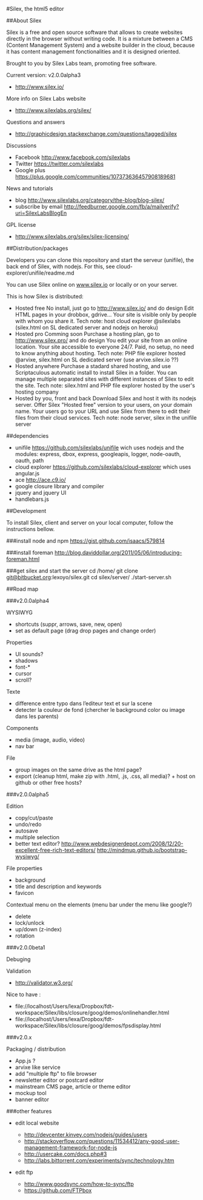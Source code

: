 #Silex, the html5 editor

##About Silex

Silex is a free and open source software that allows to create websites directly in the browser without writing code. It is a mixture between a CMS (Content Management System) and a website builder in the cloud, because it has content management fonctionalities and it is designed oriented. 

Brought to you by Silex Labs team, promoting free software.

Current version: v2.0.0alpha3

* http://www.silex.io/

More info on Silex Labs website

* http://www.silexlabs.org/silex/

Questions and answers

* http://graphicdesign.stackexchange.com/questions/tagged/silex

Discussions

* Facebook http://www.facebook.com/silexlabs 
* Twitter https://twitter.com/silexlabs
* Google plus https://plus.google.com/communities/107373636457908189681

News and tutorials

* blog http://www.silexlabs.org/category/the-blog/blog-silex/
* subscribe by email http://feedburner.google.com/fb/a/mailverify?uri=SilexLabsBlogEn

GPL license 

* http://www.silexlabs.org/silex/silex-licensing/

##Distribution/packages

Developers you can clone this repository and start the serveur (unifile), the back end of Silex, with nodejs. For this, see cloud-explorer/unifile/readme.md

You can use Silex online on www.silex.io or locally or on your server. 

This is how Silex is distributed:

* Hosted free
  No install, just go to http://www.silex.io/ and do design
  Edit HTML pages in your drobbox, gdrive...  Your site is visible only by people with whom you share it. 
  Tech note: host cloud explorer @silexlabs (silex.html on SL dedicated server and nodejs on heroku)
* Hosted pro
  Comming soon
  Purchase a hosting plan, go to http://www.silex.pro/ and do design
  You edit your site from an online location. Your site accessible to everyone 24/7. 
  Paid, no setup, no need to know anything about hosting.
  Tech note: PHP file explorer hosted @arvixe, silex.html on SL dedicated server (use arvixe.silex.io ??)
* Hosted anywhere
  Purchase a stadard shared hosting, and use Scriptaculous automatic install to install Silex in a folder.
  You can manage multiple separated sites with different instances of Silex to edit the site. 
  Tech note: silex.html and PHP file explorer hosted by the user's hosting company
* Hosted by you, front and back 
  Download Silex and host it with its nodejs server.
  Offer Silex "Hosted free" version to your users, on your domain name. 
  Your users go to your URL and use Silex from there to edit their files from their cloud services.
  Tech note: node server, silex in the unifile server

##dependencies

* unifile https://github.com/silexlabs/unifile 
  wich uses nodejs and the modules: express, dbox, express, googleapis, logger, node-oauth, oauth, path
* cloud explorer https://github.com/silexlabs/cloud-explorer 
  which uses angular.js
* ace http://ace.c9.io/
* google closure library and compiler
* jquery and jquery UI
* handlebars.js

##Development

To install Silex, client and server on your local computer, follow the instructions bellow.

###install node and npm 
https://gist.github.com/isaacs/579814

###install foreman
http://blog.daviddollar.org/2011/05/06/introducing-foreman.html

###get silex and start the server
cd /home/
git clone git@bitbucket.org:lexoyo/silex.git
cd silex/server/
./start-server.sh

##Road map

###v2.0.0alpha4

WYSIWYG

* shortcuts (suppr, arrows, save, new, open)
* set as default page (drag drop pages and change order)

Properties 

* UI sounds? 
* shadows
* font-*
* cursor
* scroll?

Texte

* difference entre typo dans l’editeur text et sur la scene
* detecter la couleur de fond (chercher le background color ou image dans les parents)

Components

* media (image, audio, video)
* nav bar

File

* group images on the same drive as the html page? 
* export (cleanup html, make zip with .html, .js, .css, all media)? + host on github or other free hosts?

###v2.0.0alpha5

Edition 

* copy/cut/paste
* undo/redo
* autosave
* multiple selection
* better text editor? 
  http://www.webdesignerdepot.com/2008/12/20-excellent-free-rich-text-editors/
  http://mindmup.github.io/bootstrap-wysiwyg/

File properties 

* background 
* title and description and keywords 
* favicon

Contextual menu on the elements (menu bar under the menu like google?)

* delete
* lock/unlock
* up/down (z-index)
* rotation

###v2.0.0beta1

Debuging

Validation

* http://validator.w3.org/

Nice to have :

* file://localhost/Users/lexa/Dropbox/fdt-workspace/Silex/libs/closure/goog/demos/onlinehandler.html
* file://localhost/Users/lexa/Dropbox/fdt-workspace/Silex/libs/closure/goog/demos/fpsdisplay.html

###v2.0.x

Packaging / distribution

* App.js ?
* arvixe like service
* add "multiple ftp" to file browser
* newsletter editor or postcard editor
* mainstream CMS page, article or theme editor
* mockup tool
* banner editor

###other features

* edit local website

  * http://devcenter.kinvey.com/nodejs/guides/users
  * http://stackoverflow.com/questions/11534412/any-good-user-management-framework-for-node-js
  * http://usercake.com/docs.php#3
  * http://labs.bittorrent.com/experiments/sync/technology.htm

* edit ftp

  * http://www.goodsync.com/how-to-sync/ftp
  * https://github.com/FTPbox
